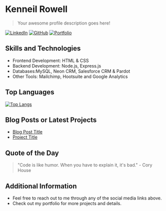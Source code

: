 <!-- Replace with your profile name and description -->
# Kenneil Rowell
> Your awesome profile description goes here!

<!-- Replace with your social media and contact information -->
[![LinkedIn](https://img.shields.io/badge/-LinkedIn-blue?style=flat&logo=linkedin&logoColor=white)](https://www.linkedin.com/in/kenneilrowell)
[![GitHub](https://img.shields.io/badge/-GitHub-black?style=flat&logo=github&logoColor=white)](https://github.com/krowell0)
[![Portfolio](https://img.shields.io/badge/-Portfolio-black?style=flat&logo=google-chrome&logoColor=white)](https://yourportfolio.com)

<!-- Replace with your preferred programming languages and technologies -->
## Skills and Technologies
- Frontend Development: HTML & CSS
- Backend Development: Node.js, Express.js
- Databases:MySQL, Neon CRM, Salesforce CRM & Pardot
- Other Tools: Mailchimp, Hootsuite and Google Analytics


<!-- Replace with your top programming languages -->
## Top Languages
[![Top Langs](https://github-readme-stats.vercel.app/api/top-langs/?username=yourusername&layout=compact)](https://github.com/krowell0)

<!-- Replace with your blog posts or latest project details -->
## Blog Posts or Latest Projects
- [Blog Post Title](https://yourblog.com/post1)
- [Project Title](https://github.com/yourusername/project1)

<!-- Replace with your favorite programming quote -->
## Quote of the Day
> "Code is like humor. When you have to explain it, it's bad." - Cory House

<!-- Replace with any other sections or information you want to include -->
## Additional Information
- Feel free to reach out to me through any of the social media links above.
- Check out my portfolio for more projects and details.
